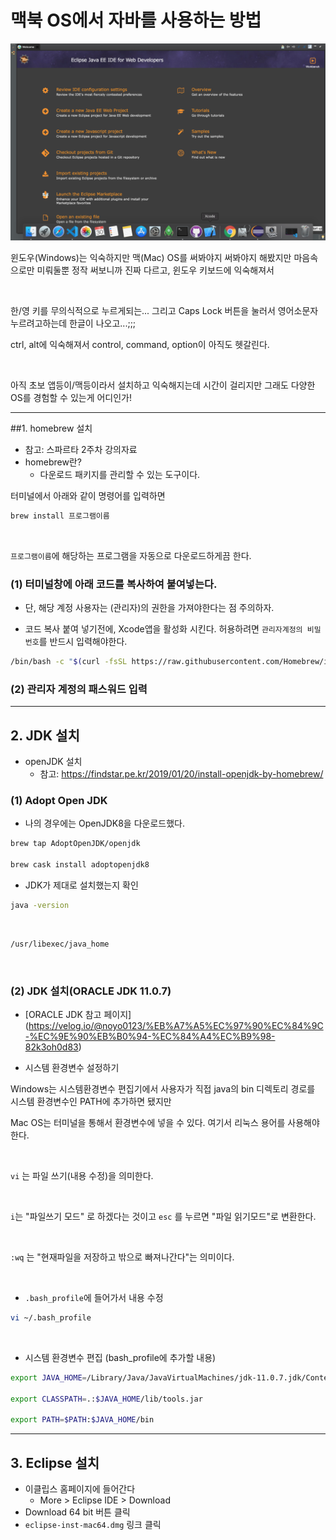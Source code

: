 # 맥북 OS에서 자바를 사용하는 방법

![](./complete.png)

윈도우(Windows)는 익숙하지만
맥(Mac) OS를 써봐야지 써봐야지 해봤지만
마음속으로만 미뤄둘뿐 정작 써보니까 진짜 다르고, 윈도우 키보드에 익숙해져서

<br>

한/영 키를 무의식적으로 누르게되는...
그리고 Caps Lock 버튼을 눌러서 영어소문자 누르려고하는데 한글이 나오고...;;;

ctrl, alt에 익숙해져서
control, command, option이 아직도 헷갈린다.

<br>

아직 초보 앱등이/맥등이라서
설치하고 익숙해지는데 시간이 걸리지만
그래도 다양한 OS를 경험할 수 있는게 어디인가!

<hr>

##1. homebrew 설치

- 참고: 스파르타 2주차 강의자료
- homebrew란?
  - 다운로드 패키지를 관리할 수 있는 도구이다.

터미널에서 아래와 같이 명령어를 입력하면

```bash
brew install 프로그램이름
```

<br>

`프로그램이름`에 해당하는 프로그램을 자동으로 다운로드하게끔 한다.


### (1) 터미널창에 아래 코드를 복사하여 붙여넣는다.

- 단, 해당 계정 사용자는 (관리자)의 권한을 가져야한다는 점 주의하자.

- 코드 복사 붙여 넣기전에, Xcode앱을 활성화 시킨다. 허용하려면 `관리자계정의 비밀번호`를 반드시 입력해야한다.


```bash
/bin/bash -c "$(curl -fsSL https://raw.githubusercontent.com/Homebrew/install/master/install.sh)"
```

### (2) 관리자 계정의 패스워드 입력


<hr>


## 2. JDK 설치

- openJDK 설치
  - 참고: https://findstar.pe.kr/2019/01/20/install-openjdk-by-homebrew/

### (1) Adopt Open JDK
  - 나의 경우에는 OpenJDK8을 다운로드했다.

```bash
brew tap AdoptOpenJDK/openjdk

brew cask install adoptopenjdk8
```

- JDK가 제대로 설치했는지 확인

```bash
java -version
```

<br>

```bash
/usr/libexec/java_home
```

<br>

### (2) JDK 설치(ORACLE JDK 11.0.7)
  - [ORACLE JDK 참고 페이지] (https://velog.io/@noyo0123/%EB%A7%A5%EC%97%90%EC%84%9C-%EC%9E%90%EB%B0%94-%EC%84%A4%EC%B9%98-82k3oh0d83)

- 시스템 환경변수 설정하기

 Windows는 시스템환경변수 편집기에서 사용자가 직접 java의 bin 디렉토리 경로를 시스템 환경변수인 PATH에 추가하면 됐지만

 Mac OS는 터미널을 통해서 환경변수에 넣을 수 있다.
 여기서 리눅스 용어를 사용해야한다.

 <br>

 `vi` 는 파일 쓰기(내용 수정)을 의미한다.

<br>

 `i`는 "파일쓰기 모드" 로 하겠다는 것이고  `esc` 를 누르면 "파일 읽기모드"로 변환한다.

<br>

 `:wq` 는 "현재파일을 저장하고 밖으로 빠져나간다"는 의미이다.

<br>

- `.bash_profile`에 들어가서 내용 수정

```bash
vi ~/.bash_profile
```

<br>

- 시스템 환경변수 편집 (bash_profile에 추가할 내용)

 ```bash
 export JAVA_HOME=/Library/Java/JavaVirtualMachines/jdk-11.0.7.jdk/Contents/Home

 export CLASSPATH=.:$JAVA_HOME/lib/tools.jar

 export PATH=$PATH:$JAVA_HOME/bin
 ```

<hr>

## 3. Eclipse 설치

- 이클립스 홈페이지에 들어간다
  - More > Eclipse IDE > Download
- Download 64 bit 버튼 클릭
- `eclipse-inst-mac64.dmg` 링크 클릭
